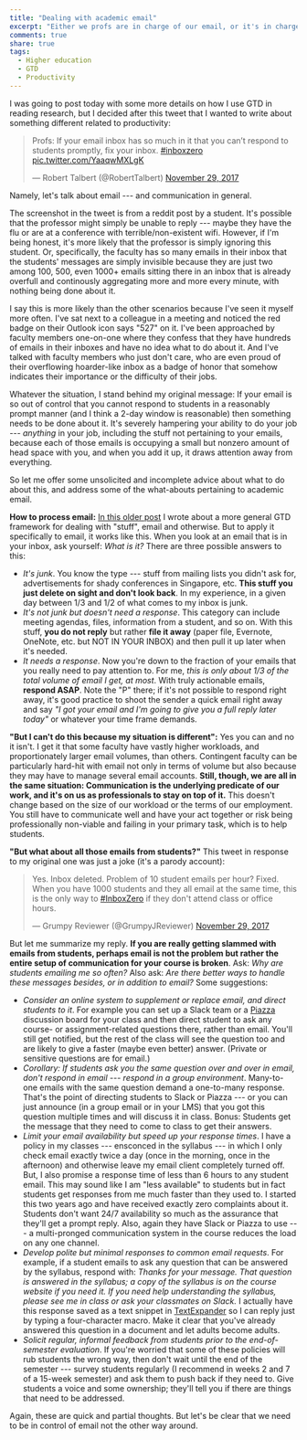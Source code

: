 ```yaml
---
title: "Dealing with academic email"
excerpt: "Either we profs are in charge of our email, or it's in charge of us."
comments: true
share: true
tags:
  - Higher education
  - GTD
  - Productivity 
---
```


I was going to post today with some more details on how I use GTD in reading research, but I decided after this tweet that I wanted to write about something different related to productivity: 

<blockquote class="twitter-tweet" data-lang="en"><p lang="en" dir="ltr">Profs: If your email inbox has so much in it that you can’t respond to students promptly, fix your inbox. <a href="https://twitter.com/hashtag/inboxzero?src=hash&amp;ref_src=twsrc%5Etfw">#inboxzero</a> <a href="https://t.co/YaaqwMXLgK">pic.twitter.com/YaaqwMXLgK</a></p>&mdash; Robert Talbert (@RobertTalbert) <a href="https://twitter.com/RobertTalbert/status/935830956962992128?ref_src=twsrc%5Etfw">November 29, 2017</a></blockquote>
<script async src="https://platform.twitter.com/widgets.js" charset="utf-8"></script>

Namely, let's talk about email --- and communication in general. 

The screenshot in the tweet is from a reddit post by a student. It's possible that the professor might simply be unable to reply --- maybe they have the flu or are at a conference with terrible/non-existent wifi. However, if I'm being honest, it's more likely that the professor is simply ignoring this student. Or, specifically, the faculty has so many emails in their inbox that the students' messages are simply invisible because they are just two among 100, 500, even 1000+ emails sitting there in an inbox that is already overfull and continously aggregating more and more  every minute, with nothing being done about it.

I say this is more likely than the other scenarios because I've seen it myself more often. I've sat next to a colleague in a meeting and noticed the red badge on their Outlook icon says "527" on it. I've been approached by faculty members one-on-one where they confess that they have hundreds of emails in their inboxes and have no idea what to do about it. And I've talked with faculty members who just don't care, who are even proud of their overflowing hoarder-like inbox as a badge of honor that somehow indicates their importance or the difficulty of their jobs. 

Whatever the situation, I stand behind my original message: If your email is so out of control that you cannot respond to students in a reasonably prompt manner (and I think a 2-day window is reasonable) then something needs to be done about it. It's severely hampering your ability to do your job --- _anything_ in your job, including the stuff not pertaining to your emails, because each of those emails is occupying a small but nonzero amount of head space with you, and when you add it up, it draws attention away from everything. 

So let me offer some unsolicited and incomplete advice about what to do about this, and address some of the what-abouts pertaining to academic email. 

**How to process email:** [In this older post](http://rtalbert.org/gtd-for-academics-process/) I wrote about a more general GTD framework for dealing with "stuff", email and otherwise. But to apply it specifically to email, it works like this. When you look at an email that is in your inbox, ask yourself: _What is it?_ There are three possible answers to this: 

- _It's junk_. You know the type --- stuff from mailing lists you didn't ask for, advertisements for shady conferences in Singapore, etc. __This stuff you just delete on sight and don't look back__. In my experience, in a given day between 1/3 and 1/2 of what comes to my inbox is junk. 
- _It's not junk but doesn't need a response_. This category can include meeting agendas, files, information from a student, and so on. With this stuff, __you do not reply__ but rather __file it away__ (paper file, Evernote, OneNote, etc. but NOT IN YOUR INBOX) and then pull it up later when it's needed. 
- _It needs a response_. Now you're down to the fraction of your emails that you really need to pay attention to. For me, _this is only about 1/3 of the total volume of email I get, at most_. With truly actionable emails, __respond ASAP__. Note the "P" there; if it's not possible to respond right away, it's good practice to shoot the sender a quick email right away and say _"I got your email and I'm going to give you a full reply later today"_ or whatever your time frame demands. 

__"But I can't do this because my situation is different":__ Yes you can and no it isn't. I get it that some faculty have vastly higher workloads, and proportionately larger email volumes, than others. Contingent faculty can be particularly hard-hit with email not only in terms of volume but also because they may have to manage several email accounts. __Still, though, we are all in the same situation: Communication is the underlying predicate of our work, and it's on us as professionals to stay on top of it.__ This doesn't change based on the size of our workload or the terms of our employment. You still have to communicate well and have your act together or risk being professionally non-viable and failing in your primary task, which is to help students. 

__"But what about all those emails from students?"__ This tweet in response to my original one was just a joke (it's a parody account): 

<blockquote class="twitter-tweet" data-conversation="none" data-lang="en"><p lang="en" dir="ltr">Yes.  Inbox deleted.  Problem of 10 student emails per hour? Fixed.<br>When you have 1000 students and they all email at the same time, this is the only way to <a href="https://twitter.com/hashtag/InboxZero?src=hash&amp;ref_src=twsrc%5Etfw">#InboxZero</a> if they don&#39;t attend class or office hours.</p>&mdash; Grumpy Reviewer (@GrumpyJReviewer) <a href="https://twitter.com/GrumpyJReviewer/status/935891458510467072?ref_src=twsrc%5Etfw">November 29, 2017</a></blockquote>
<script async src="https://platform.twitter.com/widgets.js" charset="utf-8"></script>

But let me summarize my reply. __If you are really getting slammed with emails from students, perhaps email is not the problem but rather the entire setup of communication for your course is broken__. Ask: _Why are students emailing me so often?_ Also ask: _Are there better ways to handle these messages besides, or in addition to email?_ Some suggestions: 

- _Consider an online system to supplement or replace email, and direct students to it_. For example you can set up a Slack team or a [Piazza](http://piazza.com) discussion board for your class and then direct student to ask any course- or assignment-related questions there, rather than email. You'll still get notified, but the rest of the class will see the question too and are likely to give a faster (maybe even better) answer. (Private or sensitive questions are for email.)
- _Corollary: If students ask you the same question over and over in email, don't respond in email --- respond in a group environment_. Many-to-one emails with the same question demand a one-to-many response. That's the point of directing students to Slack or Piazza --- or you can just announce (in a group email or in your LMS) that you got this question multiple times and will discuss it in class. Bonus: Students get the message that they need to come to class to get their answers. 
- _Limit your email availability but speed up your response times_. I have a policy in my classes --- ensconced in the syllabus --- in which I only check email exactly twice a day (once in the morning, once in the afternoon) and otherwise leave my email client completely turned off. But, I also promise a response time of less than 6 hours to any student email. This may sound like I am "less available" to students but in fact students get responses from me much faster than they used to. I started this two years ago and have received exactly zero complaints about it. Students don't want 24/7 availability so much as the assurance that they'll get a prompt reply. Also, again they have Slack or Piazza to use --- a multi-pronged communication system in the course reduces the load on any one channel. 
- _Develop polite but minimal responses to common email requests_. For example, if a student emails to ask any question that can be answered by the syllabus, respond with: _Thanks for your message. That question is answered in the syllabus; a copy of the syllabus is on the course website if you need it. If you need help understanding the syllabus, please see me in class or ask your classmates on Slack._ I actually have this response saved as a text snippet in [TextExpander](https://smilesoftware.com/TextExpander) so I can reply just by typing a four-character macro. Make it clear that you've already answered this question in a document and let adults become adults. 
- _Solicit regular, informal feedback from students prior to the end-of-semester evaluation_. If you're worried that some of these policies will rub students the wrong way, then don't wait until the end of the semester --- survey students regularly (I recommend in weeks 2 and 7 of a 15-week semester) and ask them to push back if they need to. Give students a voice and some ownership; they'll tell you if there are things that need to be addressed. 

Again, these are quick and partial thoughts. But let's be clear that we need to be in control of email not the other way around. 



